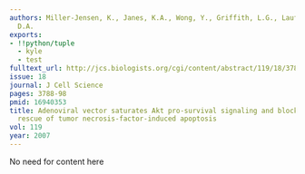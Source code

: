 ```yaml
---
authors: Miller-Jensen, K., Janes, K.A., Wong, Y., Griffith, L.G., Lauffenburger,
  D.A.
exports:
- !!python/tuple
  - kyle
  - test
fulltext_url: http://jcs.biologists.org/cgi/content/abstract/119/18/3788
issue: 18
journal: J Cell Science
pages: 3788-98
pmid: 16940353
title: Adenoviral vector saturates Akt pro-survival signaling and blocks insulin-mediated
  rescue of tumor necrosis-factor-induced apoptosis
vol: 119
year: 2007
---
```


No need for content here
